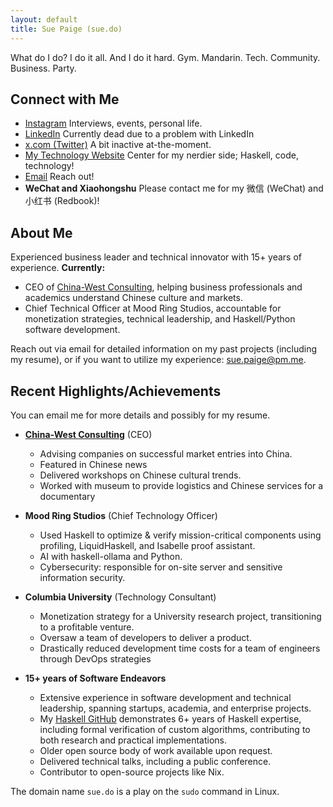 ```yaml
---
layout: default
title: Sue Paige (sue.do)
---
```


What do I do? I do it all. And I do it hard. Gym. Mandarin. Tech. Community. Business. Party.

## Connect with Me

- [Instagram](https://www.instagram.com/gildedpaige/) Interviews, events, personal life.
- [LinkedIn](https://www.linkedin.com/in/sue-paige/) Currently dead due to a problem with LinkedIn
- [x.com (Twitter)](https://x.com/sue_do_paige) A bit inactive at-the-moment.
- [My Technology Website](https://www.someodd.zip) Center for my nerdier side; Haskell, code, technology!
- [Email](mailto:sue.paige@pm.me) Reach out!
- **WeChat and Xiaohongshu** Please contact me for my 微信 (WeChat) and 小红书 (Redbook)!

## About Me

Experienced business leader and technical innovator with 15+ years of experience. **Currently:**

- CEO of [China-West Consulting](https://chinawest.consulting), helping business professionals and academics understand Chinese culture and markets.
- Chief Technical Officer at Mood Ring Studios, accountable for monetization strategies, technical leadership, and Haskell/Python software development.

Reach out via email for detailed information on my past projects (including my resume), or if you want to utilize my experience: [sue.paige@pm.me](mailto:sue.paige@pm.me).

## Recent Highlights/Achievements

You can email me for more details and possibly for my resume.

- **[China-West Consulting](https://chinawest.consulting)** (CEO)
  - Advising companies on successful market entries into China.
  - Featured in Chinese news
  - Delivered workshops on Chinese cultural trends.
  - Worked with museum to provide logistics and Chinese services for a documentary

- **Mood Ring Studios** (Chief Technology Officer)
  - Used Haskell to optimize & verify mission-critical components using profiling, LiquidHaskell, and Isabelle proof assistant.
  - AI with haskell-ollama and Python.
  - Cybersecurity: responsible for on-site server and sensitive information security.

- **Columbia University** (Technology Consultant)
  - Monetization strategy for a University research project, transitioning to a profitable venture.
  - Oversaw a team of developers to deliver a product.
  - Drastically reduced development time costs for a team of engineers through DevOps strategies

- **15+ years of Software Endeavors**
  - Extensive experience in software development and technical leadership, spanning startups, academia, and enterprise projects.
  - My [Haskell GitHub](https://github.com/someodd) demonstrates 6+ years of Haskell expertise, including formal verification of custom algorithms, contributing to both research and practical implementations.
  - Older open source body of work available upon request.
  - Delivered technical talks, including a public conference.
  - Contributor to open-source projects like Nix.

The domain name `sue.do` is a play on the `sudo` command in Linux.
